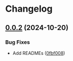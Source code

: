 # Changelog

## [0.0.2](https://github.com/ieedan/logix/compare/v0.0.1...v0.0.2) (2024-10-20)


### Bug Fixes

* Add READMEs ([0fbf008](https://github.com/ieedan/logix/commit/0fbf00806e579cb88a36dc39ae33a6dc8ecac83c))
